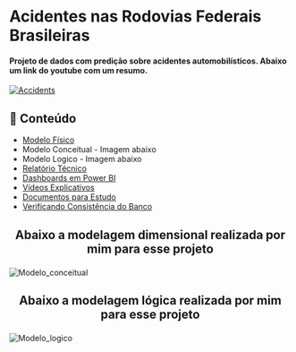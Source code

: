 # Acidentes nas Rodovias Federais Brasileiras

#### Projeto de dados com predição sobre acidentes automobilísticos. Abaixo um link do youtube com um resumo.

[![Accidents](https://github.com/mateusclira/Projeto-de-dados-acidentes/blob/main/img2/img.PNG)](https://www.youtube.com/watch?v=1nGKidPuRA4 "Car Accidents on Brazil")


## 📝 Conteúdo

- [Modelo Físico](https://github.com/mateusclira/Projeto-de-dados-acidentes/tree/main/modelo_fisico)
- Modelo Conceitual - Imagem abaixo
- Modelo Logico - Imagem abaixo
- [Relatório Técnico](https://github.com/mateusclira/Projeto-de-dados-acidentes/tree/main/Relatorio)
- [Dashboards em Power BI](https://github.com/mateusclira/Projeto-de-dados-acidentes/tree/main/Dashboards)
- [Vídeos Explicativos](https://github.com/mateusclira/Projeto-de-dados-acidentes/tree/main/Videos%20Explicativos)
- [Documentos para Estudo](https://github.com/mateusclira/Projeto-de-dados-acidentes/tree/main/Documentos)
- [Verificando Consistência do Banco](https://github.com/mateusclira/Projeto-de-dados-acidentes/tree/main/Verificando_Banco)

## <p align="center"> Abaixo a modelagem dimensional realizada por mim para esse projeto </p>

![Modelo_conceitual](https://github.com/mateusclira/Projeto-de-dados-acidentes/blob/main/img2/Modeloconceitual.JPG)


## <p align="center"> Abaixo a modelagem lógica realizada por mim para esse projeto </p>

![Modelo_logico](https://github.com/mateusclira/Projeto-de-dados-acidentes/blob/main/img2/Modelologico.JPG)
